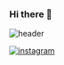 ### Hi there 👋

![header](https://capsule-render.vercel.app/api?type=waving&color=DCCBED&height=300&section=header&text=YeJi%20Koo&fontSize=90&fontColor=FFFFFF)


<a href="https://www.instagram.com/yejikoo/" target="_blank"><img alt="instagram" src ="https://img.shields.io/badge/instagram-E4405F.svg?&style=for-the-badge&logo=instagram&logoColor=white"/></a>

